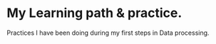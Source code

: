 # My Learning path & practice.
Practices I have been doing during my first steps in Data processing.
